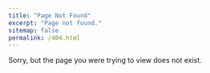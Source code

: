 ```yaml
---
title: "Page Not Found"
excerpt: "Page not found."
sitemap: false
permalink: /404.html
---
```


Sorry, but the page you were trying to view does not exist.

<!--
--- perhaps you can try searching for it below.

<script type="text/javascript">
 var GOOG_FIXURL_LANG = 'en';
 var GOOG_FIXURL_SITE = '{{ site.url }}'
</script>
<script type="text/javascript"
 src="//linkhelp.clients.google.com/tbproxy/lh/wm/fixurl.js">
</script>

-->

